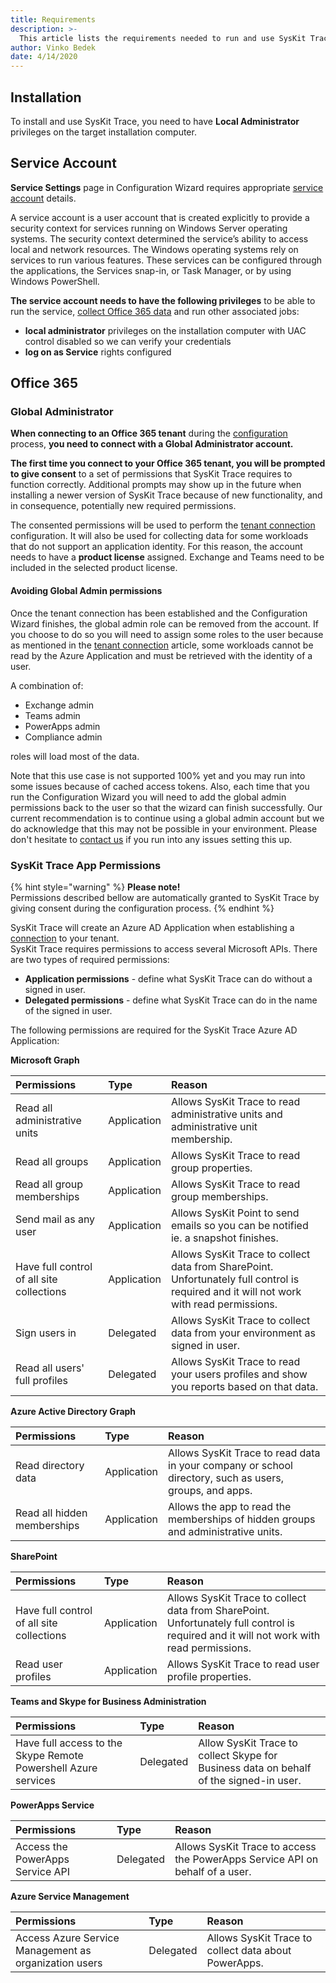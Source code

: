 ```yaml
---
title: Requirements
description: >-
  This article lists the requirements needed to run and use SysKit Trace
author: Vinko Bedek
date: 4/14/2020
---
```


## Installation
To install and use SysKit Trace, you need to have **Local Administrator** privileges on the target installation computer.

## Service Account

**Service Settings** page in Configuration Wizard requires appropriate [service account](https://docs.microsoft.com/en-us/windows/security/identity-protection/access-control/service-accounts) details.

A service account is a user account that is created explicitly to provide a security context for services running on Windows Server operating systems. The security context determined the service’s ability to access local and network resources. The Windows operating systems rely on services to run various features. These services can be configured through the applications, the Services snap-in, or Task Manager, or by using Windows PowerShell.

**The service account needs to have the following privileges** to be able to run the service, [collect Office 365 data](../how-to/collect-office-365-data.md) and run other associated jobs:

* **local administrator** privileges on the installation computer with UAC control disabled so we can verify your credentials
* **log on as Service** rights configured

## Office 365

### Global Administrator

**When connecting to an Office 365 tenant** during the [configuration](../installation-and-configuration/configure-syskit-trace.md#office-365-connection) process, **you need to connect with a Global Administrator account.**

**The first time you connect to your Office 365 tenant, you will be prompted to give consent** to a set of permissions that SysKit Trace requires to function correctly. Additional prompts may show up in the future when installing a newer version of SysKit Trace because of new functionality, and in consequence, potentially new required permissions.  

The consented permissions will be used to perform the [tenant connection](./office-365-connection-details.md) configuration.
It will also be used for collecting data for some workloads that do not support an application identity.
For this reason, the account needs to have a **product license** assigned. Exchange and Teams need to be included in the selected product license.    

#### Avoiding Global Admin permissions
Once the tenant connection has been established and the Configuration Wizard finishes, the global admin role can be removed from the account. 
If you choose to do so you will need to assign some roles to the user because as mentioned in the [tenant connection](./office-365-connection-details.md) article, some workloads cannot be read by the Azure Application and must be retrieved with the identity of a user.

A combination of:
- Exchange admin
- Teams admin
- PowerApps admin
- Compliance admin 

roles will load most of the data.  

Note that this use case is not supported 100% yet and you may run into some issues because of cached access tokens. Also, each time that you run the Configuration Wizard you will need to add the global admin permissions back to the user so that the wizard can finish successfully. Our current recommendation is to continue using a global admin account but we do acknowledge that this may not be possible in your environment. Please don't hesitate to [contact us](https://www.syskit.com/company/contact-us) if you run into any issues setting this up.

### SysKit Trace App Permissions

{% hint style="warning" %}
**Please note!**  
Permissions described bellow are automatically granted to SysKit Trace by giving consent during the configuration process.
{% endhint %}

SysKit Trace will create an Azure AD Application when establishing a [connection](../installation-and-configuration/office-365-connection-details.md) to your tenant.  
SysKit Trace requires permissions to access several Microsoft APIs. There are two types of required permissions:

* **Application permissions** - define what SysKit Trace can do without a signed in user.
* **Delegated permissions** - define what SysKit Trace can do in the name of the signed in user.

The following permissions are required for the SysKit Trace Azure AD Application:

**Microsoft Graph**

| Permissions | Type | Reason |
| :--- | :--- | :--- |
| Read all administrative units | Application | Allows SysKit Trace to read administrative units and administrative unit membership. |
| Read all groups | Application | Allows SysKit Trace to read group properties. |
| Read all group memberships | Application | Allows SysKit Trace to read group memberships. |
| Send mail as any user | Application | Allows SysKit Point to send emails so you can be notified ie. a snapshot finishes. |
| Have full control of all site collections | Application | Allows SysKit Trace to collect data from SharePoint. Unfortunately full control is required and it will not work with read permissions. |
| Sign users in | Delegated | Allows SysKit Trace to collect data from your environment as signed in user. |
| Read all users' full profiles | Delegated | Allows SysKit Trace to read your users profiles and show you reports based on that data. |


**Azure Active Directory Graph**

| Permissions | Type | Reason |
| :--- | :--- | :--- |
| Read directory data | Application | Allows SysKit Trace to read data in your company or school directory, such as users, groups, and apps. |
| Read all hidden memberships | Application | Allows the app to read the memberships of hidden groups and administrative units. |


**SharePoint**

| Permissions | Type | Reason |
| :--- | :--- | :--- |
| Have full control of all site collections | Application | Allows SysKit Trace to collect data from SharePoint. Unfortunately full control is required and it will not work with read permissions. |
| Read user profiles | Application | Allows SysKit Trace to read user profile properties. |


**Teams and Skype for Business Administration**

| Permissions | Type | Reason |
| :--- | :--- | :--- |
| Have full access to the Skype Remote Powershell Azure services | Delegated | Allow SysKit Trace to collect Skype for Business data on behalf of the signed-in user. |


**PowerApps Service**

| Permissions | Type | Reason |
| :--- | :--- | :--- |
| Access the PowerApps Service API | Delegated | Allows SysKit Trace to access the PowerApps Service API on behalf of a user. |


**Azure Service Management**

| Permissions | Type | Reason |
| :--- | :--- | :--- |
| Access Azure Service Management as organization users | Delegated | Allows SysKit Trace to collect data about PowerApps. |